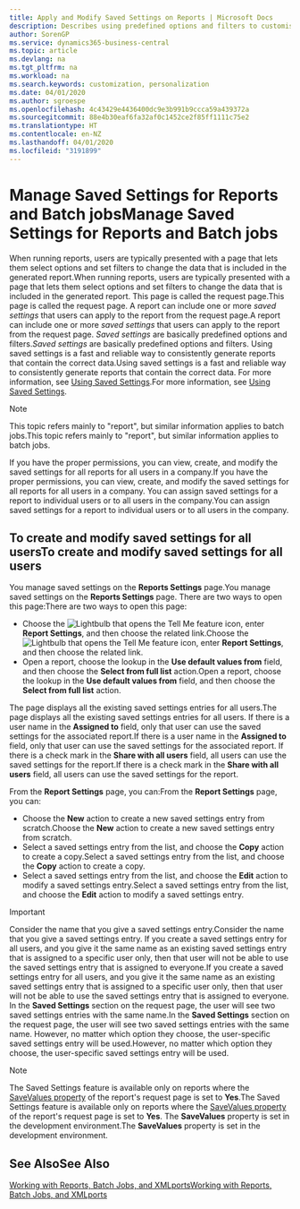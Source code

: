 ```yaml
---
title: Apply and Modify Saved Settings on Reports | Microsoft Docs
description: Describes using predefined options and filters to customise a report, and to generate the correct data.
author: SorenGP
ms.service: dynamics365-business-central
ms.topic: article
ms.devlang: na
ms.tgt_pltfrm: na
ms.workload: na
ms.search.keywords: customization, personalization
ms.date: 04/01/2020
ms.author: sgroespe
ms.openlocfilehash: 4c43429e4436400dc9e3b991b9ccca59a439372a
ms.sourcegitcommit: 88e4b30eaf6fa32af0c1452ce2f85ff1111c75e2
ms.translationtype: HT
ms.contentlocale: en-NZ
ms.lasthandoff: 04/01/2020
ms.locfileid: "3191899"
---
```

# <a name="manage-saved-settings-for-reports-and-batch-jobs"></a><span data-ttu-id="ebb28-103">Manage Saved Settings for Reports and Batch jobs</span><span class="sxs-lookup"><span data-stu-id="ebb28-103">Manage Saved Settings for Reports and Batch jobs</span></span>
<span data-ttu-id="ebb28-104">When running reports, users are typically presented with a page that lets them select options and set filters to change the data that is included in the generated report.</span><span class="sxs-lookup"><span data-stu-id="ebb28-104">When running reports, users are typically presented with a page that lets them select options and set filters to change the data that is included in the generated report.</span></span> <span data-ttu-id="ebb28-105">This page is called the request page.</span><span class="sxs-lookup"><span data-stu-id="ebb28-105">This page is called the request page.</span></span> <span data-ttu-id="ebb28-106">A report can include one or more *saved settings* that users can apply to the report from the request page.</span><span class="sxs-lookup"><span data-stu-id="ebb28-106">A report can include one or more *saved settings* that users can apply to the report from the request page.</span></span> <span data-ttu-id="ebb28-107">*Saved settings* are basically predefined options and filters.</span><span class="sxs-lookup"><span data-stu-id="ebb28-107">*Saved settings* are basically predefined options and filters.</span></span> <span data-ttu-id="ebb28-108">Using saved settings is a fast and reliable way to consistently generate reports that contain the correct data.</span><span class="sxs-lookup"><span data-stu-id="ebb28-108">Using saved settings is a fast and reliable way to consistently generate reports that contain the correct data.</span></span> <span data-ttu-id="ebb28-109">For more information, see [Using Saved Settings](ui-work-report.md#SavedSettings).</span><span class="sxs-lookup"><span data-stu-id="ebb28-109">For more information, see [Using Saved Settings](ui-work-report.md#SavedSettings).</span></span>

> [!NOTE]
> <span data-ttu-id="ebb28-110">This topic refers mainly to "report", but similar information applies to batch jobs.</span><span class="sxs-lookup"><span data-stu-id="ebb28-110">This topic refers mainly to "report", but similar information applies to batch jobs.</span></span>

<span data-ttu-id="ebb28-111">If you have the proper permissions, you can view, create, and modify the saved settings for all reports for all users in a company.</span><span class="sxs-lookup"><span data-stu-id="ebb28-111">If you have the proper permissions, you can view, create, and modify the saved settings for all reports for all users in a company.</span></span> <span data-ttu-id="ebb28-112">You can assign saved settings for a report to individual users or to all users in the company.</span><span class="sxs-lookup"><span data-stu-id="ebb28-112">You can assign saved settings for a report to individual users or to all users in the company.</span></span>

<!--
## Apply saved settings to a report
1. Open the report.

   The request page appears.    
2. In the **Saved Settings** section of the page, set the **Name** field  to the saved settings that you want to use.

   The **Saved Settings** section only appears if the report has been run before or if there are existing saved settings entries. The saved settings entry called **Last used options and filters** is always available. These settings are the option and filter values that were used the last time you ran the report.

-->

## <a name="to-create-and-modify-saved-settings-for-all-users"></a><span data-ttu-id="ebb28-113">To create and modify saved settings for all users</span><span class="sxs-lookup"><span data-stu-id="ebb28-113">To create and modify saved settings for all users</span></span>
<span data-ttu-id="ebb28-114">You manage saved settings on the **Reports Settings** page.</span><span class="sxs-lookup"><span data-stu-id="ebb28-114">You manage saved settings on the **Reports Settings** page.</span></span> <span data-ttu-id="ebb28-115">There are two ways to open this page:</span><span class="sxs-lookup"><span data-stu-id="ebb28-115">There are two ways to open this page:</span></span>
-   <span data-ttu-id="ebb28-116">Choose the ![Lightbulb that opens the Tell Me feature](media/ui-search/search_small.png "Tell me what you want to do") icon, enter **Report Settings**, and then choose the related link.</span><span class="sxs-lookup"><span data-stu-id="ebb28-116">Choose the ![Lightbulb that opens the Tell Me feature](media/ui-search/search_small.png "Tell me what you want to do") icon, enter **Report Settings**, and then choose the related link.</span></span>
-   <span data-ttu-id="ebb28-117">Open a report, choose the lookup in the **Use default values from** field, and then choose the **Select from full list** action.</span><span class="sxs-lookup"><span data-stu-id="ebb28-117">Open a report, choose the lookup in the **Use default values from** field, and then choose the **Select from full list** action.</span></span>

<span data-ttu-id="ebb28-118">The page displays all the existing saved settings entries for all users.</span><span class="sxs-lookup"><span data-stu-id="ebb28-118">The page displays all the existing saved settings entries for all users.</span></span> <span data-ttu-id="ebb28-119">If there is a user name in the **Assigned to** field, only that user can use the saved settings for the associated report.</span><span class="sxs-lookup"><span data-stu-id="ebb28-119">If there is a user name in the **Assigned to** field, only that user can use the saved settings for the associated report.</span></span> <span data-ttu-id="ebb28-120">If there is a check mark in the **Share with all users** field, all users can use the saved settings for the report.</span><span class="sxs-lookup"><span data-stu-id="ebb28-120">If there is a check mark in the **Share with all users** field, all users can use the saved settings for the report.</span></span>

<span data-ttu-id="ebb28-121">From the **Report Settings** page, you can:</span><span class="sxs-lookup"><span data-stu-id="ebb28-121">From the **Report Settings** page, you can:</span></span>
-   <span data-ttu-id="ebb28-122">Choose the **New** action to create a new saved settings entry from scratch.</span><span class="sxs-lookup"><span data-stu-id="ebb28-122">Choose the **New** action to create a new saved settings entry from scratch.</span></span>
-   <span data-ttu-id="ebb28-123">Select a saved settings entry from the list, and choose the **Copy** action to create a copy.</span><span class="sxs-lookup"><span data-stu-id="ebb28-123">Select a saved settings entry from the list, and choose the **Copy** action to create a copy.</span></span>
-   <span data-ttu-id="ebb28-124">Select a saved settings entry from the list, and choose the **Edit** action to modify a saved settings entry.</span><span class="sxs-lookup"><span data-stu-id="ebb28-124">Select a saved settings entry from the list, and choose the **Edit** action to modify a saved settings entry.</span></span>

> [!Important]
> <span data-ttu-id="ebb28-125">Consider the name that you give a saved settings entry.</span><span class="sxs-lookup"><span data-stu-id="ebb28-125">Consider the name that you give a saved settings entry.</span></span> <span data-ttu-id="ebb28-126">If you create a saved settings entry for all users, and you give it the same name as an existing saved settings entry that is assigned to a specific user only, then that user will not be able to use the saved settings entry that is assigned to everyone.</span><span class="sxs-lookup"><span data-stu-id="ebb28-126">If you create a saved settings entry for all users, and you give it the same name as an existing saved settings entry that is assigned to a specific user only, then that user will not be able to use the saved settings entry that is assigned to everyone.</span></span>  <span data-ttu-id="ebb28-127">In the **Saved Settings** section on the request page, the user will see two saved settings entries with the same name.</span><span class="sxs-lookup"><span data-stu-id="ebb28-127">In the **Saved Settings** section on the request page, the user will see two saved settings entries with the same name.</span></span> <span data-ttu-id="ebb28-128">However, no matter which option they choose, the user-specific saved settings entry will be used.</span><span class="sxs-lookup"><span data-stu-id="ebb28-128">However, no matter which option they choose, the user-specific saved settings entry will be used.</span></span>

> [!NOTE]
> <span data-ttu-id="ebb28-129">The Saved Settings feature is available only on reports where the [SaveValues property](/dynamics365/business-central/dev-itpro/developer/properties/devenv-savevalues-property) of the report's request page is set to **Yes**.</span><span class="sxs-lookup"><span data-stu-id="ebb28-129">The Saved Settings feature is available only on reports where the [SaveValues property](/dynamics365/business-central/dev-itpro/developer/properties/devenv-savevalues-property) of the report's request page is set to **Yes**.</span></span> <span data-ttu-id="ebb28-130">The **SaveValues** property is set in the development environment.</span><span class="sxs-lookup"><span data-stu-id="ebb28-130">The **SaveValues** property is set in the development environment.</span></span>  

## <a name="see-also"></a><span data-ttu-id="ebb28-131">See Also</span><span class="sxs-lookup"><span data-stu-id="ebb28-131">See Also</span></span>
[<span data-ttu-id="ebb28-132">Working with Reports, Batch Jobs, and XMLports</span><span class="sxs-lookup"><span data-stu-id="ebb28-132">Working with Reports, Batch Jobs, and XMLports</span></span>](ui-work-report.md)  
